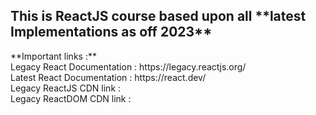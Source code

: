 <h2>This is ReactJS course based upon all **latest Implementations as off 2023**</h2>
<p>
  **Important links :** <br>
  Legacy React Documentation : https://legacy.reactjs.org/ <br>
  Latest React Documentation : https://react.dev/ <br>
  Legacy ReactJS CDN link : <script crossorigin src="https://unpkg.com/react@18/umd/react.development.js"></script> <br>
  Legacy ReactDOM CDN link : <script crossorigin src="https://unpkg.com/react-dom@18/umd/react-dom.development.js"></script> <br>
</p>
